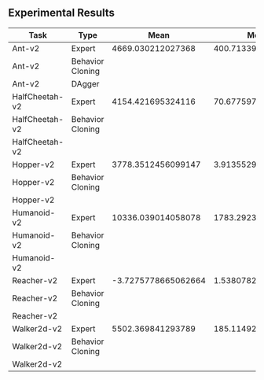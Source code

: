## Experimental Results

| Task           | Type             | Mean                | Mean               |
| -------------- | ---------------- | ------------------- | ------------------ |
| Ant-v2         | Expert           | 4669.030212027368   | 400.7133929877217  |
| Ant-v2         | Behavior Cloning |                     |                    |
| Ant-v2         | DAgger           |                     |                    |
| HalfCheetah-v2 | Expert           | 4154.421695324116   | 70.6775971604962   |
| HalfCheetah-v2 | Behavior Cloning |                     |                    |
| HalfCheetah-v2 |                  |                     |                    |
| Hopper-v2      | Expert           | 3778.3512456099147  | 3.913552939207763  |
| Hopper-v2      | Behavior Cloning |                     |                    |
| Hopper-v2      |                  |                     |                    |
| Humanoid-v2    | Expert           | 10336.039014058078  | 1783.2923545326355 |
| Humanoid-v2    | Behavior Cloning |                     |                    |
| Humanoid-v2    |                  |                     |                    |
| Reacher-v2     | Expert           | -3.7275778665062664 | 1.5380782133166488 |
| Reacher-v2     | Behavior Cloning |                     |                    |
| Reacher-v2     |                  |                     |                    |
| Walker2d-v2    | Expert           | 5502.369841293789   | 185.11492510409417 |
| Walker2d-v2    | Behavior Cloning |                     |                    |
| Walker2d-v2    |                  |                     |                    |


